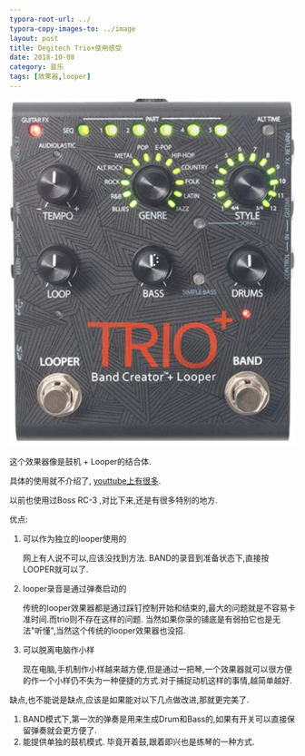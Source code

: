 ```yaml
---
typora-root-url: ../
typora-copy-images-to: ../image
layout: post
title: Degitech Trio+使用感受
date: 2018-10-08
category: 音乐
tags: [效果器,looper]
---
```






![Xnip2019-01-15_17-33-16](../assets/blog/Xnip2019-01-15_17-33-16.jpg)



这个效果器像是鼓机 + Looper的结合体. 

具体的使用就不介绍了,  [youttube上有很多](https://www.youtube.com/results?search_query=degitech+trio%2B).

以前也使用过Boss RC-3 ,对比下来,还是有很多特别的地方.



优点:

1. 可以作为独立的looper使用的

   网上有人说不可以,应该没找到方法. BAND的录音到准备状态下,直接按LOOPER就可以了.

2. looper录音是通过弹奏启动的

   传统的looper效果器都是通过踩钉控制开始和结束的,最大的问题就是不容易卡准时间.而trio则不存在这样的问题. 当然如果你录的铺底是有弱拍它也是无法"听懂",当然这个传统的looper效果器也没招.

3. 可以脱离电脑作小样

   现在电脑,手机制作小样越来越方便,但是通过一把琴,一个效果器就可以很方便的作一个小样仍不失为一种便捷的方式.对于捕捉动机这样的事情,越简单越好.



缺点,也不能说是缺点,应该是如果能对以下几点做改进,那就更完美了.

1. BAND模式下,第一次的弹奏是用来生成Drum和Bass的,如果有开关可以直接保留弹奏就会更方便了.
2. 能提供单独的鼓机模式. 毕竟开着鼓,跟着即兴也是练琴的一种方式.